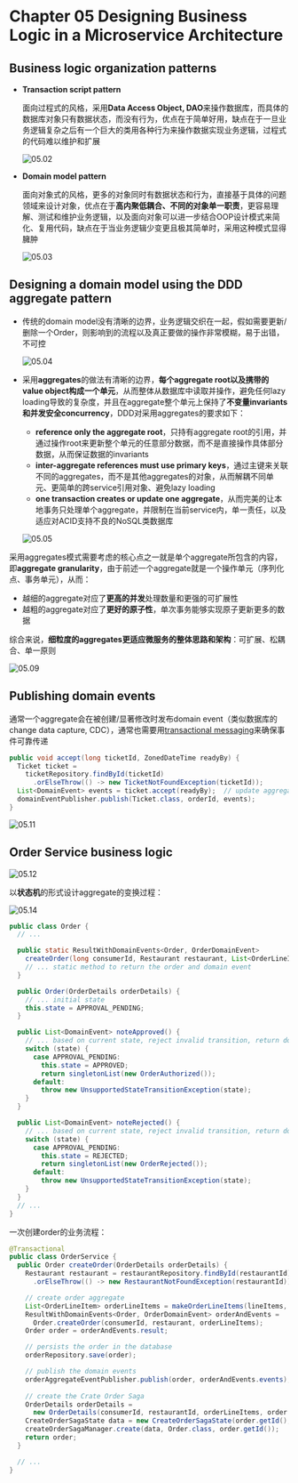 # Chapter 05 Designing Business Logic in a Microservice Architecture

## Business logic organization patterns

- **Transaction script pattern**

  面向过程式的风格，采用**Data Access Object, DAO**来操作数据库，而具体的数据库对象只有数据状态，而没有行为，优点在于简单好用，缺点在于一旦业务逻辑复杂之后有一个巨大的类用各种行为来操作数据实现业务逻辑，过程式的代码难以维护和扩展
  
  ![05.02](images/05.02.png)

- **Domain model pattern**
  
  面向对象式的风格，更多的对象同时有数据状态和行为，直接基于具体的问题领域来设计对象，优点在于**高内聚低耦合、不同的对象单一职责**，更容易理解、测试和维护业务逻辑，以及面向对象可以进一步结合OOP设计模式来简化、复用代码，缺点在于当业务逻辑少变更且极其简单时，采用这种模式显得臃肿

  ![05.03](images/05.03.png)

## Designing a domain model using the DDD aggregate pattern

- 传统的domain model没有清晰的边界，业务逻辑交织在一起，假如需要更新/删除一个Order，则影响到的流程以及真正要做的操作非常模糊，易于出错，不可控

  ![05.04](images/05.04.png)

- 采用**aggregates**的做法有清晰的边界，**每个aggregate root以及携带的value object构成一个单元**，从而整体从数据库中读取并操作，避免任何lazy loading导致的复杂度，并且在aggregate整个单元上保持了**不变量invariants和并发安全concurrency**，DDD对采用aggregates的要求如下：
  - **reference only the aggregate root**，只持有aggregate root的引用，并通过操作root来更新整个单元的任意部分数据，而不是直接操作具体部分数据，从而保证数据的invariants
  - **inter-aggregate references must use primary keys**，通过主键来关联不同的aggregates，而不是其他aggregates的对象，从而解耦不同单元、更简单的跨service引用对象、避免lazy loading
  - **one transaction creates or update one aggregate**，从而完美的让本地事务只处理单个aggregate，并限制在当前service内，单一责任，以及适应对ACID支持不良的NoSQL类数据库

  ![05.05](images/05.05.png)

采用aggregates模式需要考虑的核心点之一就是单个aggregate所包含的内容，即**aggregate granularity**，由于前述一个aggregate就是一个操作单元（序列化点、事务单元），从而：

- 越细的aggregate对应了**更高的并发**处理数量和更强的可扩展性
- 越粗的aggregate对应了**更好的原子性**，单次事务能够实现原子更新更多的数据

综合来说，**细粒度的aggregates更适应微服务的整体思路和架构**：可扩展、松耦合、单一原则

![05.09](images/05.09.png)

## Publishing domain events

通常一个aggregate会在被创建/显著修改时发布domain event（类似数据库的change data capture, CDC），通常也需要用[transactional messaging](03.Interprocess_Communication.md#asynchronous-messaging)来确保事件可靠传递

```java
public void accept(long ticketId, ZonedDateTime readyBy) {
  Ticket ticket =
    ticketRepository.findById(ticketId)
      .orElseThrow(() -> new TicketNotFoundException(ticketId));
  List<DomainEvent> events = ticket.accept(readyBy);  // update aggregate and get domain event
  domainEventPublisher.publish(Ticket.class, orderId, events);
}
```

![05.11](images/05.11.png)

## Order Service business logic

![05.12](images/05.12.png)

以**状态机**的形式设计aggregate的变换过程：

![05.14](images/05.14.png)

```java
public class Order {
  // ...

  public static ResultWithDomainEvents<Order, OrderDomainEvent>
    createOrder(long consumerId, Restaurant restaurant, List<OrderLineItem> orderLineItems) {
    // ... static method to return the order and domain event
  }

  public Order(OrderDetails orderDetails) {
    // ... initial state
    this.state = APPROVAL_PENDING;
  }

  public List<DomainEvent> noteApproved() {
    // ... based on current state, reject invalid transition, return domain event
    switch (state) {
      case APPROVAL_PENDING:
        this.state = APPROVED;
        return singletonList(new OrderAuthorized());
      default:
        throw new UnsupportedStateTransitionException(state);
    }
  }

  public List<DomainEvent> noteRejected() {
    // ... based on current state, reject invalid transition, return domain event
    switch (state) {
      case APPROVAL_PENDING:
        this.state = REJECTED;
        return singletonList(new OrderRejected());
      default:
        throw new UnsupportedStateTransitionException(state);
    }
  }
  // ...
}
```

一次创建order的业务流程：

```java
@Transactional
public class OrderService {
  public Order createOrder(OrderDetails orderDetails) {
    Restaurant restaurant = restaurantRepository.findById(restaurantId)
      .orElseThrow(() -> new RestaurantNotFoundException(restaurantId));

    // create order aggregate
    List<OrderLineItem> orderLineItems = makeOrderLineItems(lineItems, restaurant);
    ResultWithDomainEvents<Order, OrderDomainEvent> orderAndEvents =
      Order.createOrder(consumerId, restaurant, orderLineItems);
    Order order = orderAndEvents.result;

    // persists the order in the database
    orderRepository.save(order);

    // publish the domain events
    orderAggregateEventPublisher.publish(order, orderAndEvents.events);
  
    // create the Crate Order Saga
    OrderDetails orderDetails =
      new OrderDetails(consumerId, restaurantId, orderLineItems, order.getOrderTotal());
    CreateOrderSagaState data = new CreateOrderSagaState(order.getId(), orderDetails);
    createOrderSagaManager.create(data, Order.class, order.getId());
    return order;
  }

  // ...
}
```

